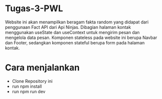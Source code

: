 # Tugas-3-PWL
Website ini akan menampilkan beragam fakta random yang didapat dari penggunaan Fact API dari Api Ninjas. Dibagian halaman kontak menggunakan useState dan useContext untuk mengirim pesan dan mengelola data pesan. Komponen stateless pada website ini berupa Navbar dan Footer, sedangkan komponen stateful berupa form pada halaman kontak.

# Cara menjalankan
- Clone Repository ini
- run npm install
- run npm run dev
